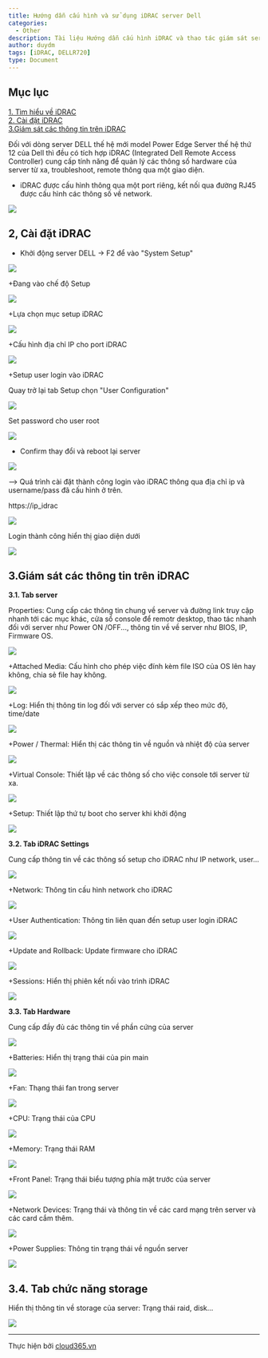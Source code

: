 ```yaml
---
title: Hướng dẫn cấu hình và sử dụng iDRAC server Dell
categories:
  - Other
description: Tài liệu Hướng dẫn cấu hình iDRAC và thao tác giám sát server Dell
author: duydm
tags: [iDRAC, DELLR720]
type: Document
---
```


## Mục lục

[1. Tìm hiểu về iDRAC](#timhieuveidrac)<br>
[2. Cài đặt iDRAC](#caidatidrac)<br>
[3.Giám sát các thông tin trên iDRAC](#giamsatidrac)<br>

Đối với dòng server DELL thế hệ mới model Power Edge Server thế hệ thứ 12 của Dell thì đều có tích hợp iDRAC (Integrated Dell Remote Access Controller) cung cấp tính năng để quản lý các thông số hardware của server từ xa, troubleshoot, remote thông qua một giao diện.

- iDRAC được cấu hình thông qua một port riêng, kết nối qua đường RJ45 được cấu hình các thông số về network.

![](/images/img-idrac-dell/idrac1.png)

<a name="caidatidrac"></a>
## 2, Cài đặt iDRAC ##

- Khởi động server DELL -> F2 để vào "System Setup"

![](/images/img-idrac-dell/idrac2.png)

+Đang vào chế độ Setup

![](/images/img-idrac-dell/idrac3.png)

+Lựa chọn mục setup iDRAC

![](/images/img-idrac-dell/idrac4.png)

+Cấu hình địa chỉ IP cho port iDRAC

![](/images/img-idrac-dell/idrac5.png)

+Setup user login vào iDRAC

Quay trở lại tab Setup chọn "User Configuration"

![](/images/img-idrac-dell/idrac6.png)

Set password cho user root

![](/images/img-idrac-dell/idrac7.png)

+ Confirm thay đổi và reboot lại server

![](/images/img-idrac-dell/idrac8.png)

--> Quá trình cài đặt thành công login vào iDRAC thông qua địa chỉ ip và username/pass đã cấu hình ở trên.

https://ip_idrac

![](/images/img-idrac-dell/idrac9.png)

Login thành công hiển thị giao diện dưới

![](/images/img-idrac-dell/idrac10.png)

## 3.Giám sát các thông tin trên iDRAC ##

**3.1. Tab server**

Properties: Cung cấp các thông tin chung về server và đường link truy cập nhanh tới các mục khác, cửa sổ console để remotr desktop, thao tác nhanh đối với server như Power ON /OFF..., thông tin về về server như BIOS, IP, Firmware OS.

![](/images/img-idrac-dell/idrac11.png)

+Attached Media: Cấu hình cho phép việc đính kèm file ISO của OS lên hay không, chia sẻ file hay không.

![](/images/img-idrac-dell/idrac12.png)

+Log: Hiển thị thông tin log đối với server có sắp xếp theo mức độ, time/date

![](/images/img-idrac-dell/idrac13.png)

+Power / Thermal: Hiển thị các thông tin về nguồn và nhiệt độ của server

![](/images/img-idrac-dell/idrac14.png)

+Virtual Console: Thiết lập về các thông số cho việc console tới server từ xa.

![](/images/img-idrac-dell/idrac15.png)

+Setup: Thiết lập thứ tự boot cho server khi khởi động

![](/images/img-idrac-dell/idrac16.png)

**3.2. Tab iDRAC Settings**

Cung cấp thông tin về các thông số setup cho iDRAC như IP network, user...

![](/images/img-idrac-dell/idrac17.png)

+Network: Thông tin cấu hình network cho iDRAC

![](/images/img-idrac-dell/idrac18.png)

+User Authentication: Thông tin liên quan đến setup user login iDRAC

![](/images/img-idrac-dell/idrac19.png)

+Update and Rollback: Update firmware cho iDRAC

![](/images/img-idrac-dell/idrac20.png)

+Sessions: Hiển thị phiên kết nối vào trình iDRAC

![](/images/img-idrac-dell/idrac21.png)

**3.3. Tab Hardware**

Cung cấp đầy đủ các thông tin về phần cứng của server

![](/images/img-idrac-dell/idrac22.png)

+Batteries: Hiển thị trạng thái của pin main

![](/images/img-idrac-dell/idrac23.png)

+Fan: Thạng thái fan trong server

![](/images/img-idrac-dell/idrac24.png)

+CPU: Trạng thái của CPU

![](/images/img-idrac-dell/idrac25.png)

+Memory: Trạng thái RAM

![](/images/img-idrac-dell/idrac26.png)

+Front Panel: Trạng thái biểu tượng phía mặt trước của server

![](/images/img-idrac-dell/idrac27.png)

+Network Devices: Trạng thái và thông tin về các card mạng trên server và các card cắm thêm.

![](/images/img-idrac-dell/idrac28.png)

+Power Supplies: Thông tin trạng thái về nguồn server

![](/images/img-idrac-dell/idrac29.png)

## 3.4. Tab chức năng storage ##

Hiển thị thông tin về storage của server: Trạng thái raid, disk...

![](/images/img-idrac-dell/idrac30.png)

---
Thực hiện bởi <a href="https://cloud365.vn/" target="_blank">cloud365.vn</a>